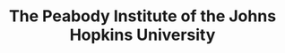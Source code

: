 ---
layout: repo
title: "The Peabody Institute of the Johns Hopkins University"
id: 1784
permalink: repos/1784/
---